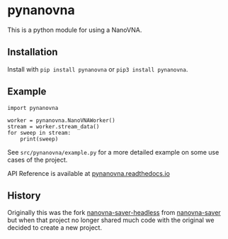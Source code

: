 # pynanovna
This is a python module for using a NanoVNA.

## Installation
Install with `pip install pynanovna` or `pip3 install pynanovna`.

## Example
```
import pynanovna

worker = pynanovna.NanoVNAWorker()
stream = worker.stream_data()
for sweep in stream:
    print(sweep)
```

See `src/pynanovna/example.py` for a more detailed example on some use cases of the project.

API Reference is available at [pynanovna.readthedocs.io](https://pynanovna.readthedocs.io/en/latest)


## History
Originally this was the fork [nanovna-saver-headless](https://github.com/PICC-Group/nanovna-saver-headless) from [nanovna-saver](https://github.com/NanoVNA-Saver/nanovna-saver) but when that project no longer shared much code with the original we decided to create a new project.
